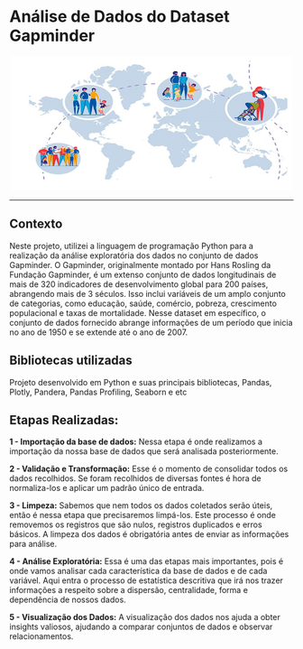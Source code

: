 # Análise de Dados do Dataset Gapminder

<p align="center"><img src="./image.jpg" width="500"></p>

---

## Contexto


Neste projeto, utilizei a linguagem de programação Python para a realização da análise exploratória dos dados no conjunto de dados Gapminder. O Gapminder, originalmente montado por Hans Rosling da Fundação Gapminder, é um extenso conjunto de dados longitudinais de  mais de 320 indicadores de desenvolvimento global para 200 países, abrangendo mais de 3 séculos. Isso inclui variáveis de um amplo conjunto de categorias, como educação, saúde, comércio, pobreza, crescimento populacional e taxas de mortalidade. Nesse dataset em específico, o conjunto de dados fornecido abrange informações de um período que inicia no ano de 1950  e se extende até o ano de 2007.





## Bibliotecas utilizadas

Projeto desenvolvido em Python e suas principais bibliotecas, Pandas, Plotly, Pandera, Pandas Profiling, Seaborn e etc 

## Etapas Realizadas:

  **1 - Importação da base de dados:**  Nessa etapa é onde realizamos a importação da nossa base de dados que será analisada posteriormente.


  **2 - Validação e Transformação:** Esse é o momento de consolidar todos os dados recolhidos. Se foram recolhidos de diversas fontes é hora de normaliza-los e aplicar um padrão único de entrada.

  **3 - Limpeza:** Sabemos que nem todos os dados coletados serão úteis, então é nessa etapa que precisaremos limpá-los. Este processo é onde removemos os registros que são nulos, registros duplicados e erros básicos. A limpeza dos dados é obrigatória antes de enviar as informações para análise.

  **4 - Análise Exploratória:** Essa é uma das etapas mais importantes, pois é onde vamos analisar cada característica da base de dados e de cada variável. Aqui entra o processo de estatística descritiva que irá nos trazer informações a respeito sobre a dispersão, centralidade, forma e dependência de nossos dados.

  **5 - Visualização dos Dados:** A visualização dos dados nos ajuda a obter insights valiosos, ajudando a comparar conjuntos de dados e observar relacionamentos. 




